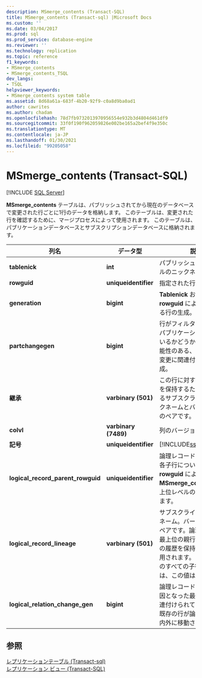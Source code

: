 ```yaml
---
description: MSmerge_contents (Transact-SQL)
title: MSmerge_contents (Transact-sql) |Microsoft Docs
ms.custom: ''
ms.date: 03/04/2017
ms.prod: sql
ms.prod_service: database-engine
ms.reviewer: ''
ms.technology: replication
ms.topic: reference
f1_keywords:
- MSmerge_contents
- MSmerge_contents_TSQL
dev_langs:
- TSQL
helpviewer_keywords:
- MSmerge_contents system table
ms.assetid: 8d68a61a-683f-4b20-92f9-c0a8d9ba0ad1
author: cawrites
ms.author: chadam
ms.openlocfilehash: 78d7fb9732013970956554e932b3d4804d461df9
ms.sourcegitcommit: 33f0f190f962059826e002be165a2bef4f9e350c
ms.translationtype: MT
ms.contentlocale: ja-JP
ms.lasthandoff: 01/30/2021
ms.locfileid: "99205058"
---
```

# <a name="msmerge_contents-transact-sql"></a>MSmerge_contents (Transact-SQL)
[!INCLUDE [SQL Server](../../includes/applies-to-version/sqlserver.md)]

  **MSmerge_contents** テーブルは、パブリッシュされてから現在のデータベースで変更された行ごとに1行のデータを格納します。 このテーブルは、変更された行を確認するために、マージプロセスによって使用されます。 このテーブルは、パブリケーションデータベースとサブスクリプションデータベースに格納されます。  
  
|列名|データ型|説明|  
|-----------------|---------------|-----------------|  
|**tablenick**|**int**|パブリッシュされたテーブルのニックネーム。|  
|**rowguid**|**uniqueidentifier**|指定された行の行識別子。|  
|**generation**|**bigint**|**Tablenick** および **rowguid** によって識別される行の生成。|  
|**partchangegen**|**bigint**|行がフィルター選択されたパブリケーションに属しているかどうかを変更した可能性のある、最後のデータ変更に関連付けられた生成。|  
|**継承**|**varbinary (501)**|この行に対する変更の履歴を保持するために使用されるサブスクライバーのニックネームとバージョン番号のペアです。|  
|**colvl**|**varbinary (7489)**|列のバージョン情報です。|  
|**記号**|**uniqueidentifier**|[!INCLUDE[ssInternalOnly](../../includes/ssinternalonly-md.md)]|  
|**logical_record_parent_rowguid**|**uniqueidentifier**|論理レコード内の対応する各子行について、( **rowguid** によって) **MSmerge_contents** の最上位レベルの親行を識別します。|  
|**logical_record_lineage**|**varbinary (501)**|サブスクライバーのニックネーム。バージョン番号のペアです。論理レコードの最上位の親行に対する変更の履歴を保持するために使用されます。 論理レコードのすべての子行に対しては、この値は NULL です。|  
|**logical_relation_change_gen**|**bigint**|論理レコードの再調整の原因となった最後の変更に関連付けられている生成値。既存の行が論理レコードの内外に移動された場合。|  
  
## <a name="see-also"></a>参照  
 [レプリケーションテーブル &#40;Transact-sql&#41;](../../relational-databases/system-tables/replication-tables-transact-sql.md)   
 [レプリケーション ビュー &#40;Transact-SQL&#41;](../../relational-databases/system-views/replication-views-transact-sql.md)  
  
  
